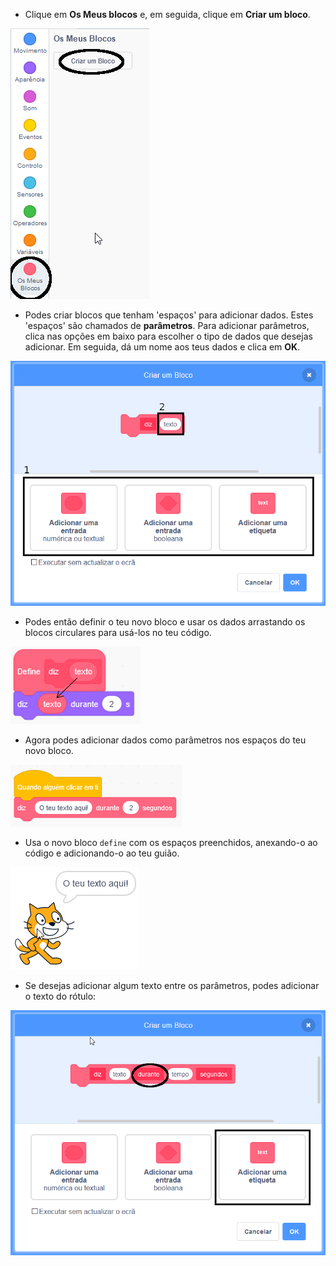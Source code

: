 + Clique em **Os Meus blocos** e, em seguida, clique em **Criar um bloco**.

![Os meus Blocos](images/my-blocks-annotated.png)

+ Podes criar blocos que tenham 'espaços' para adicionar dados. Estes 'espaços' são chamados de **parâmetros**. Para adicionar parâmetros, clica nas opções em baixo para escolher o tipo de dados que desejas adicionar. Em seguida, dá um nome aos teus dados e clica em **OK**.

![Criar um bloco novo com parâmetros](images/parameter-create-annotated.png)

+ Podes então definir o teu novo bloco e usar os dados arrastando os blocos circulares para usá-los no teu código.

![Criar um bloco novo com parâmetros](images/parameter-define-annotated.png)

+ Agora podes adicionar dados como parâmetros nos espaços do teu novo bloco.

![Usa um bloco novo com parâmetros](images/parameter-use.png)

+ Usa o novo bloco `define` com os espaços preenchidos, anexando-o ao código e adicionando-o ao teu guião.

![Testar um novo bloco com parâmetros](images/parameter-test.png)

+ Se desejas adicionar algum texto entre os parâmetros, podes adicionar o texto do rótulo:

![Criar um bloco novo com parâmetros](images/parameter-label-text-annotated.png)